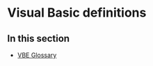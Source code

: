 
# Visual Basic definitions

## In this section


-  [VBE Glossary](b8bdf64f-5920-1ae9-16d0-b26d09524a30.md)
    
